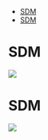 * [SDM](#s1)
* [SDM](#s2)
# <a id='s1' />SDM
![](../figures/flags_20240509/SDM_0.png)
 
# <a id='s2' />SDM
![](../figures/flags_20240509/SDM_0.png)
 
